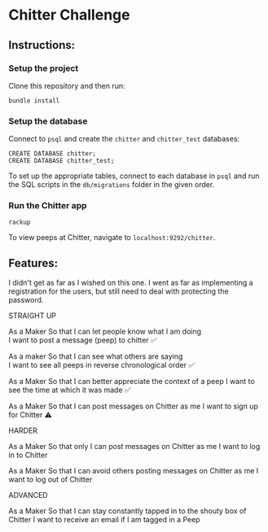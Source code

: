 Chitter Challenge
=================

Instructions:
-------

### Setup the project  

Clone this repository and then run:

```
bundle install
```

### Setup the database  

Connect to `psql` and create the `chitter` and `chitter_test` databases:

```
CREATE DATABASE chitter;
CREATE DATABASE chitter_test;
```

To set up the appropriate tables, connect to each database in `psql` and run the SQL scripts in the `db/migrations` folder in the given order.

### Run the Chitter app  

```
rackup
```

To view peeps at Chitter, navigate to `localhost:9292/chitter`.


Features:
-------
I didn't get as far as I wished on this one. I went as far as implementing a registration for the users, but still need to deal with protecting the password.  


STRAIGHT UP

As a Maker
So that I can let people know what I am doing  
I want to post a message (peep) to chitter :white_check_mark:  

As a maker
So that I can see what others are saying  
I want to see all peeps in reverse chronological order :white_check_mark:  

As a Maker
So that I can better appreciate the context of a peep
I want to see the time at which it was made :white_check_mark:  

As a Maker
So that I can post messages on Chitter as me
I want to sign up for Chitter :warning:  

HARDER

As a Maker
So that only I can post messages on Chitter as me
I want to log in to Chitter

As a Maker
So that I can avoid others posting messages on Chitter as me
I want to log out of Chitter

ADVANCED

As a Maker
So that I can stay constantly tapped in to the shouty box of Chitter
I want to receive an email if I am tagged in a Peep
